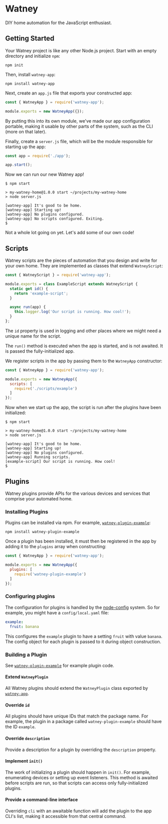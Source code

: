 Watney
======

DIY home automation for the JavaScript enthusiast.

Getting Started
---------------

Your Watney project is like any other Node.js project. Start with an empty directory and initialize `npm`:

```console
npm init
```

Then, install `watney-app`:

```console
npm install watney-app
```

Next, create an `app.js` file that exports your constructed app:

```js
const { WatneyApp } = require('watney-app');

module.exports = new WatneyApp({});
```

By putting this into its own module, we've made our app configuration portable, making it usable by other parts of the system, such as the CLI (more on that later).

Finally, create a `server.js` file, which will be the module responsible for starting up the app:

```js
const app = require('./app');

app.start();
```

Now we can run our new Watney app!

```console
$ npm start

> my-watney-home@1.0.0 start ~/projects/my-watney-home
> node server.js

[watney-app] It's good to be home.
[watney-app] Starting up!
[watney-app] No plugins configured.
[watney-app] No scripts configured. Exiting.
$
```

Not a whole lot going on yet. Let's add some of our own code!

Scripts
-------

Watney scripts are the pieces of automation that you design and write for your own home. They are implemented as classes that extend `WatneyScript`:

```js
const { WatneyScript } = require('watney-app');

module.exports = class ExampleScript extends WatneyScript {
  static get id() {
    return 'example-script';
  }

  async run(app) {
    this.logger.log('Our script is running. How cool!');
  }
};
```

The `id` property is used in logging and other places where we might need a unique name for the script.

The `run()` method is executed when the app is started, and is not awaited. It is passed the fully-initialized app.

We register scripts in the app by passing them to the `WatneyApp` constructor:

```js
const { WatneyApp } = require('watney-app');

module.exports = new WatneyApp({
  scripts: [
    require('./scripts/example')
  ]
});
```

Now when we start up the app, the script is run after the plugins have been initialized:

```console
$ npm start

> my-watney-home@1.0.0 start ~/projects/my-watney-home
> node server.js

[watney-app] It's good to be home.
[watney-app] Starting up!
[watney-app] No plugins configured.
[watney-app] Running scripts.
[example-script] Our script is running. How cool!
$
```

Plugins
-------

Watney plugins provide APIs for the various devices and services that comprise your automated home.

### Installing Plugins

Plugins can be installed via npm. For example, [`watney-plugin-example`](https://www.npmjs.com/package/watney-plugin-example):

```console
npm install watney-plugin-example
```

Once a plugin has been installed, it must then be registered in the app by adding it to the `plugins` array when constructing:

```js
const { WatneyApp } = require('watney-app');

module.exports = new WatneyApp({
  plugins: [
    require('watney-plugin-example')
  ]
});
```

### Configuring plugins

The configuration for plugins is handled by the [node-config](https://github.com/lorenwest/node-config) system. So for example, you might have a `config/local.yaml` file:

```yaml
example:
  fruit: banana
```

This configures the `example` plugin to have a setting `fruit` with value `banana`. The config object for each plugin is passed to it during object construction.

### Building a Plugin

See [`watney-plugin-example`](https://www.npmjs.com/package/watney-plugin-example) for example plugin code.

#### Extend `WatneyPlugin`

All Watney plugins should extend the `WatneyPlugin` class exported by [`watney-app`](https://github.com/doingweb/watney-app).

#### Override `id`

All plugins should have unique IDs that match the package name. For example, the plugin in a package called `watney-plugin-example` should have the ID `example`.

#### Override `description`

Provide a description for a plugin by overriding the `description` property.

#### Implement `init()`

The work of initializing a plugin should happen in `init()`. For example, enumerating devices or setting up event listeners. This method is awaited before scripts are run, so that scripts can access only fully-initialized plugins.

#### Provide a command-line interface

Overriding `cli` with an awaitable function will add the plugin to the app CLI's list, making it accessible from that central command.

